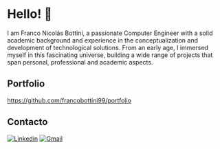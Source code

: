 # Hello! 👋

I am Franco Nicolás Bottini, a passionate Computer Engineer with a solid academic background and experience in the conceptualization and development of technological solutions. From an early age, I immersed myself in this fascinating universe, building a wide range of projects that span personal, professional and academic aspects.

## Portfolio

https://github.com/francobottini99/portfolio

## Contacto

[![Linkedin](https://img.shields.io/badge/-LinkedIn-blue?style=flat&logo=Linkedin&logoColor=white)](https://www.linkedin.com/in/franco-bottini-b727b2261)
[![Gmail](https://img.shields.io/badge/-Gmail-c14438?style=flat&logo=Gmail&logoColor=white)](mailto:bottinifranco99@gmail.com)

<!-- ## Lenguajes

<p align="center">
  <img src="https://github-readme-stats.vercel.app/api/top-langs/?username=francobottini99&langs_count=10&hide=JavaScript,SystemVerilog,CMake,Makefile&theme=dark&layout=compact" alt="Top Langs">
</p> -->
